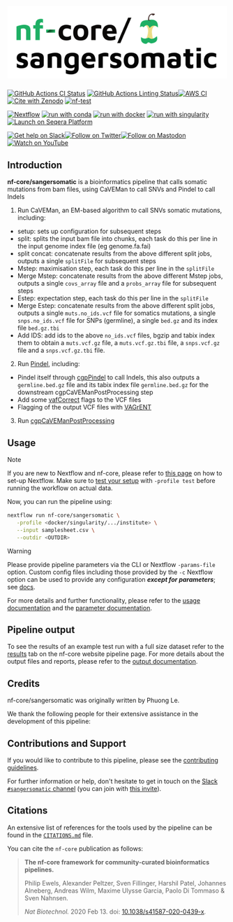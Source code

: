 <h1>
  <picture>
    <source media="(prefers-color-scheme: dark)" srcset="docs/images/nf-core-sangersomatic_logo_dark.png">
    <img alt="nf-core/sangersomatic" src="docs/images/nf-core-sangersomatic_logo_light.png">
  </picture>
</h1>

[![GitHub Actions CI Status](https://github.com/nf-core/sangersomatic/actions/workflows/ci.yml/badge.svg)](https://github.com/nf-core/sangersomatic/actions/workflows/ci.yml)
[![GitHub Actions Linting Status](https://github.com/nf-core/sangersomatic/actions/workflows/linting.yml/badge.svg)](https://github.com/nf-core/sangersomatic/actions/workflows/linting.yml)[![AWS CI](https://img.shields.io/badge/CI%20tests-full%20size-FF9900?labelColor=000000&logo=Amazon%20AWS)](https://nf-co.re/sangersomatic/results)[![Cite with Zenodo](http://img.shields.io/badge/DOI-10.5281/zenodo.XXXXXXX-1073c8?labelColor=000000)](https://doi.org/10.5281/zenodo.XXXXXXX)
[![nf-test](https://img.shields.io/badge/unit_tests-nf--test-337ab7.svg)](https://www.nf-test.com)

[![Nextflow](https://img.shields.io/badge/nextflow%20DSL2-%E2%89%A524.04.2-23aa62.svg)](https://www.nextflow.io/)
[![run with conda](http://img.shields.io/badge/run%20with-conda-3EB049?labelColor=000000&logo=anaconda)](https://docs.conda.io/en/latest/)
[![run with docker](https://img.shields.io/badge/run%20with-docker-0db7ed?labelColor=000000&logo=docker)](https://www.docker.com/)
[![run with singularity](https://img.shields.io/badge/run%20with-singularity-1d355c.svg?labelColor=000000)](https://sylabs.io/docs/)
[![Launch on Seqera Platform](https://img.shields.io/badge/Launch%20%F0%9F%9A%80-Seqera%20Platform-%234256e7)](https://cloud.seqera.io/launch?pipeline=https://github.com/nf-core/sangersomatic)

[![Get help on Slack](http://img.shields.io/badge/slack-nf--core%20%23sangersomatic-4A154B?labelColor=000000&logo=slack)](https://nfcore.slack.com/channels/sangersomatic)[![Follow on Twitter](http://img.shields.io/badge/twitter-%40nf__core-1DA1F2?labelColor=000000&logo=twitter)](https://twitter.com/nf_core)[![Follow on Mastodon](https://img.shields.io/badge/mastodon-nf__core-6364ff?labelColor=FFFFFF&logo=mastodon)](https://mstdn.science/@nf_core)[![Watch on YouTube](http://img.shields.io/badge/youtube-nf--core-FF0000?labelColor=000000&logo=youtube)](https://www.youtube.com/c/nf-core)

## Introduction

**nf-core/sangersomatic** is a bioinformatics pipeline that calls somatic mutations from bam files, using CaVEMan to call SNVs and Pindel to call Indels

<!-- TODO nf-core:
   Complete this sentence with a 2-3 sentence summary of what types of data the pipeline ingests, a brief overview of the
   major pipeline sections and the types of output it produces. You're giving an overview to someone new
   to nf-core here, in 15-20 seconds. For an example, see https://github.com/nf-core/rnaseq/blob/master/README.md#introduction
-->

<!-- TODO nf-core: Include a figure that guides the user through the major workflow steps. Many nf-core
     workflows use the "tube map" design for that. See https://nf-co.re/docs/contributing/design_guidelines#examples for examples.   -->
<!-- TODO nf-core: Fill in short bullet-pointed list of the default steps in the pipeline -->

1. Run CaVEMan, an EM-based algorithm to call SNVs somatic mutations, including:
  - setup: sets up configuration for subsequent steps
  - split: splits the input bam file into chunks, each task do this per line in the input genome index file (eg genome.fa.fai)
  - split concat: concatenate results from the above different split jobs, outputs a single `splitFile` for subsequent steps
  - Mstep: maximisation step, each task do this per line in the `splitFile`
  - Merge Mstep: concatenate results from the above different Mstep jobs, outputs a single `covs_array` file and a `probs_array` file  for subsequent steps
  - Estep: expectation step, each task do this per line in the `splitFile`
  - Merge Estep: concatenate results from the above different split jobs, outputs a single `muts.no_ids.vcf` file for somatics mutations, a single `snps.no_ids.vcf` file for SNPs (germline), a single `bed.gz` and its index file `bed.gz.tbi`
  - Add IDS: add ids to the above `no_ids.vcf` files, bgzip and tabix index them to obtain a `muts.vcf.gz` file, a `muts.vcf.gz.tbi` file, a `snps.vcf.gz` file and a `snps.vcf.gz.tbi` file.

2. Run [Pindel](https://github.com/genome/pindel), including:
  - Pindel itself through [cgpPindel](https://github.com/cancerit/cgpPindel) to call Indels, this also outputs a `germline.bed.gz` file and its tabix index file `germline.bed.gz` for the downstream cgpCaVEManPostProcessing step
  - Add some [vafCorrect](https://github.com/cancerit/vafCorrect) flags to the VCF files
  - Flagging of the output VCF files with [VAGrENT](https://github.com/cancerit/VAGrENT)

3. Run [cgpCaVEManPostProcessing](https://github.com/cancerit/cgpCaVEManPostProcessing)

## Usage

> [!NOTE]
> If you are new to Nextflow and nf-core, please refer to [this page](https://nf-co.re/docs/usage/installation) on how to set-up Nextflow. Make sure to [test your setup](https://nf-co.re/docs/usage/introduction#how-to-run-a-pipeline) with `-profile test` before running the workflow on actual data.

<!-- TODO nf-core: Describe the minimum required steps to execute the pipeline, e.g. how to prepare samplesheets.
     Explain what rows and columns represent. For instance (please edit as appropriate):

First, prepare a samplesheet with your input data that looks as follows:

`samplesheet.csv`:

```csv
sample,fastq_1,fastq_2
CONTROL_REP1,AEG588A1_S1_L002_R1_001.fastq.gz,AEG588A1_S1_L002_R2_001.fastq.gz
```

Each row represents a fastq file (single-end) or a pair of fastq files (paired end).

-->

Now, you can run the pipeline using:

<!-- TODO nf-core: update the following command to include all required parameters for a minimal example -->

```bash
nextflow run nf-core/sangersomatic \
   -profile <docker/singularity/.../institute> \
   --input samplesheet.csv \
   --outdir <OUTDIR>
```

> [!WARNING]
> Please provide pipeline parameters via the CLI or Nextflow `-params-file` option. Custom config files including those provided by the `-c` Nextflow option can be used to provide any configuration _**except for parameters**_; see [docs](https://nf-co.re/docs/usage/getting_started/configuration#custom-configuration-files).

For more details and further functionality, please refer to the [usage documentation](https://nf-co.re/sangersomatic/usage) and the [parameter documentation](https://nf-co.re/sangersomatic/parameters).

## Pipeline output

To see the results of an example test run with a full size dataset refer to the [results](https://nf-co.re/sangersomatic/results) tab on the nf-core website pipeline page.
For more details about the output files and reports, please refer to the
[output documentation](https://nf-co.re/sangersomatic/output).

## Credits

nf-core/sangersomatic was originally written by Phuong Le.

We thank the following people for their extensive assistance in the development of this pipeline:

<!-- TODO nf-core: If applicable, make list of people who have also contributed -->

## Contributions and Support

If you would like to contribute to this pipeline, please see the [contributing guidelines](.github/CONTRIBUTING.md).

For further information or help, don't hesitate to get in touch on the [Slack `#sangersomatic` channel](https://nfcore.slack.com/channels/sangersomatic) (you can join with [this invite](https://nf-co.re/join/slack)).

## Citations

<!-- TODO nf-core: Add citation for pipeline after first release. Uncomment lines below and update Zenodo doi and badge at the top of this file. -->
<!-- If you use nf-core/sangersomatic for your analysis, please cite it using the following doi: [10.5281/zenodo.XXXXXX](https://doi.org/10.5281/zenodo.XXXXXX) -->

<!-- TODO nf-core: Add bibliography of tools and data used in your pipeline -->

An extensive list of references for the tools used by the pipeline can be found in the [`CITATIONS.md`](CITATIONS.md) file.

You can cite the `nf-core` publication as follows:

> **The nf-core framework for community-curated bioinformatics pipelines.**
>
> Philip Ewels, Alexander Peltzer, Sven Fillinger, Harshil Patel, Johannes Alneberg, Andreas Wilm, Maxime Ulysse Garcia, Paolo Di Tommaso & Sven Nahnsen.
>
> _Nat Biotechnol._ 2020 Feb 13. doi: [10.1038/s41587-020-0439-x](https://dx.doi.org/10.1038/s41587-020-0439-x).
